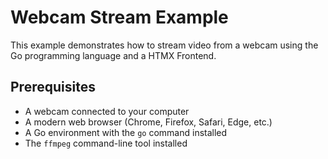 # Webcam Stream Example

This example demonstrates how to stream video from a webcam using the Go programming language and a HTMX Frontend.

## Prerequisites

- A webcam connected to your computer
- A modern web browser (Chrome, Firefox, Safari, Edge, etc.)
- A Go environment with the `go` command installed
- The `ffmpeg` command-line tool installed
